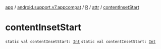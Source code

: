 [app](../../../index.md) / [android.support.v7.appcompat](../../index.md) / [R](../index.md) / [attr](index.md) / [contentInsetStart](.)

# contentInsetStart

`static val contentInsetStart: `[`Int`](https://kotlinlang.org/api/latest/jvm/stdlib/kotlin/-int/index.html)
`static val contentInsetStart: `[`Int`](https://kotlinlang.org/api/latest/jvm/stdlib/kotlin/-int/index.html)